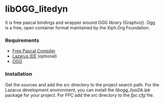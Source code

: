 libOGG_litedyn
===================

It is free pascal bindings and wrapper around OGG library (Graphviz). Ogg is a free, open container format maintained by the Xiph.Org Foundation.

 
### Requirements

* [Free Pascal Compiler](http://freepascal.org)
* [Lazarus IDE](http://www.lazarus.freepascal.org/) (optional)
* [OGG](https://xiph.org/ogg/)


### Installation

Get the sources and add the *src* directory to the project search path. For the Lazarus development environment, you can install the *libogg_ilya2ik.lpk* package for your project. For FPC add the *src* directory to the *fpc.cfg* file.
